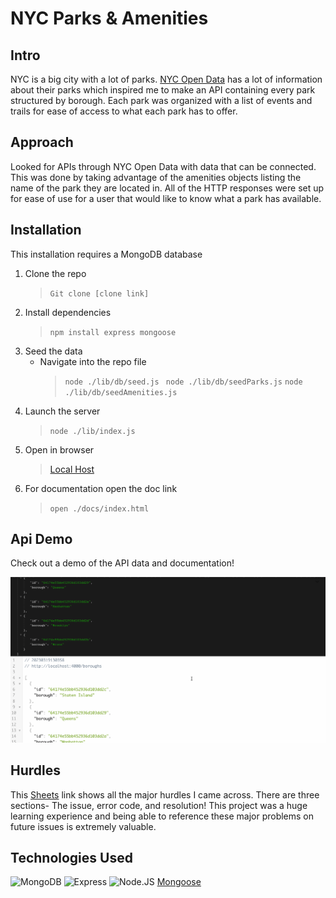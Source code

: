 # NYC Parks & Amenities

## Intro

NYC is a big city with a lot of parks. [NYC Open Data](https://opendata.cityofnewyork.us/) has a lot of information about their parks which inspired me to make an API containing every park structured by borough. Each park was organized with a list of events and trails for ease of access to what each park has to offer.

## Approach

Looked for APIs through NYC Open Data with data that can be connected. This was done by taking advantage of the amenities objects listing the name of the park they are located in. All of the HTTP responses were set up for ease of use for a user that would like to know what a park has available.

## Installation

This installation requires a MongoDB database

1. Clone the repo
   > `Git clone [clone link] `
2. Install dependencies
   > `npm install express mongoose`
3. Seed the data
   - Navigate into the repo file
     > `node ./lib/db/seed.js ` 
     > `node ./lib/db/seedParks.js` 
     > `node ./lib/db/seedAmenities.js`
4. Launch the server
   > `node ./lib/index.js`
5. Open in browser
   > [Local Host](http://localhost:4000/)
6. For documentation open the doc link
   > `open ./docs/index.html`

## Api Demo

Check out a demo of the API data and documentation!

![Api Demo](./misc/Api%20demo.gif)


## Hurdles 

This [Sheets](https://docs.google.com/spreadsheets/d/1yoJJ-LUfNMUR-cwOMaIuyi-udg2F0RgKnjBWRLzwm-U/edit#gid=0) link shows all the major hurdles I came across. There are three sections- The issue, error code, and resolution! This project was a huge learning experience and being able to reference these major problems on future issues is extremely valuable. 

## Technologies Used
![MongoDB](https://img.shields.io/badge/MongoDB-4EA94B?style=for-the-badge&logo=mongodb&logoColor=white)
![Express](https://img.shields.io/badge/Express.js-000000?style=for-the-badge&logo=express&logoColor=white)
![Node.JS](https://img.shields.io/badge/Node.js-339933?style=for-the-badge&logo=nodedotjs&logoColor=white)
[Mongoose](https://mongoosejs.com/docs/)
